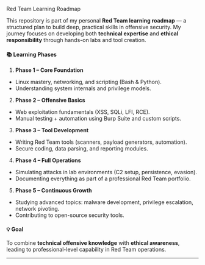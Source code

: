 Red Team Learning Roadmap 


This repository is part of my personal **Red Team learning roadmap** — a structured plan to build deep, practical skills in offensive security.
My journey focuses on developing both **technical expertise** and **ethical responsibility** through hands-on labs and tool creation.


#### 📚 Learning Phases
1. **Phase 1 – Core Foundation**
- Linux mastery, networking, and scripting (Bash & Python).
- Understanding system internals and privilege models.
2. **Phase 2 – Offensive Basics**
- Web exploitation fundamentals (XSS, SQLi, LFI, RCE).
- Manual testing + automation using Burp Suite and custom scripts.
3. **Phase 3 – Tool Development**
- Writing Red Team tools (scanners, payload generators, automation).
- Secure coding, data parsing, and reporting modules.
4. **Phase 4 – Full Operations**
- Simulating attacks in lab environments (C2 setup, persistence, evasion).
- Documenting everything as part of a professional Red Team portfolio.
5. **Phase 5 – Continuous Growth**
- Studying advanced topics: malware development, privilege escalation, network pivoting.
- Contributing to open-source security tools.


#### 💡 Goal
To combine **technical offensive knowledge** with **ethical awareness**, leading to professional-level capability in Red Team operations.


---
